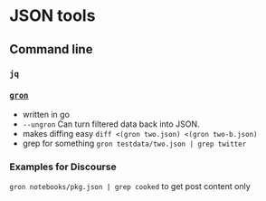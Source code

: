 # JSON tools

## Command line

### `jq`

### [`gron`](https://github.com/tomnomnom/gron)
- written in go
- `--ungron` Can turn filtered data back into JSON.
- makes diffing easy `diff <(gron two.json) <(gron two-b.json)`
- grep for something `gron testdata/two.json | grep twitter`

### Examples for Discourse

`gron notebooks/pkg.json | grep cooked` to get post content only   


